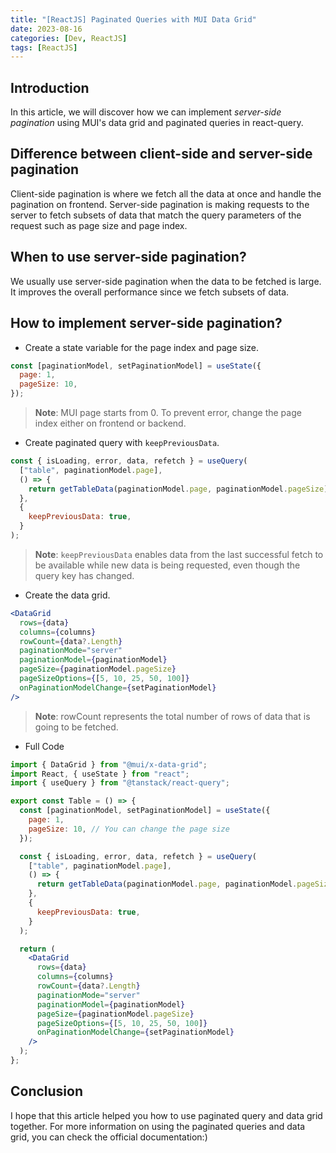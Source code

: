 ```yaml
---
title: "[ReactJS] Paginated Queries with MUI Data Grid"
date: 2023-08-16
categories: [Dev, ReactJS]
tags: [ReactJS]
---
```


## Introduction

In this article, we will discover how we can implement _server-side pagination_ using MUI's data grid and paginated queries in react-query.

## Difference between client-side and server-side pagination

Client-side pagination is where we fetch all the data at once and handle the pagination on frontend. Server-side pagination is making requests to the server to fetch subsets of data that match the query parameters of the request such as page size and page index.

## When to use server-side pagination?

We usually use server-side pagination when the data to be fetched is large. It improves the overall performance since we fetch subsets of data.

## How to implement server-side pagination?

- Create a state variable for the page index and page size.

```jsx
const [paginationModel, setPaginationModel] = useState({
  page: 1,
  pageSize: 10,
});
```

> **Note**: MUI page starts from 0. To prevent error, change the page index either on frontend or backend.

- Create paginated query with `keepPreviousData`.

```jsx
const { isLoading, error, data, refetch } = useQuery(
  ["table", paginationModel.page],
  () => {
    return getTableData(paginationModel.page, paginationModel.pageSize);
  },
  {
    keepPreviousData: true,
  }
);
```

> **Note**: `keepPreviousData` enables data from the last successful fetch to be available while new data is being requested, even though the query key has changed.

- Create the data grid.

```jsx
<DataGrid
  rows={data}
  columns={columns}
  rowCount={data?.Length}
  paginationMode="server"
  paginationModel={paginationModel}
  pageSize={paginationModel.pageSize}
  pageSizeOptions={[5, 10, 25, 50, 100]}
  onPaginationModelChange={setPaginationModel}
/>
```

> **Note**: rowCount represents the total number of rows of data that is going to be fetched.

- Full Code

```jsx
import { DataGrid } from "@mui/x-data-grid";
import React, { useState } from "react";
import { useQuery } from "@tanstack/react-query";

export const Table = () => {
  const [paginationModel, setPaginationModel] = useState({
    page: 1,
    pageSize: 10, // You can change the page size
  });

  const { isLoading, error, data, refetch } = useQuery(
    ["table", paginationModel.page],
    () => {
      return getTableData(paginationModel.page, paginationModel.pageSize); // Replace it with your api request
    },
    {
      keepPreviousData: true,
    }
  );

  return (
    <DataGrid
      rows={data}
      columns={columns}
      rowCount={data?.Length}
      paginationMode="server"
      paginationModel={paginationModel}
      pageSize={paginationModel.pageSize}
      pageSizeOptions={[5, 10, 25, 50, 100]}
      onPaginationModelChange={setPaginationModel}
    />
  );
};
```

## Conclusion

I hope that this article helped you how to use paginated query and data grid together. For more information on using the paginated queries and data grid, you can check the official documentation:)
